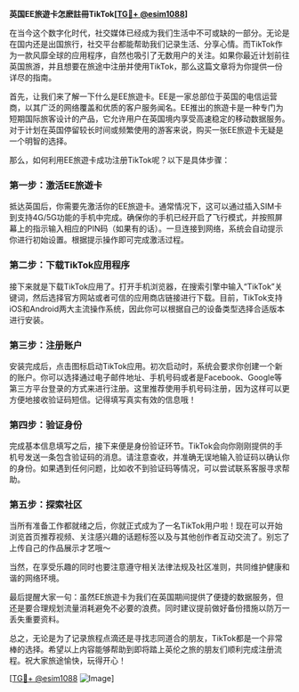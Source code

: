 **英国EE旅遊卡怎麽註冊TikTok[[TG💪+ @esim1088](https://t.me/s/esim1088)]**

在当今这个数字化时代，社交媒体已经成为我们生活中不可或缺的一部分。无论是在国内还是出国旅行，社交平台都能帮助我们记录生活、分享心情。而TikTok作为一款风靡全球的应用程序，自然也吸引了无数用户的关注。如果你最近计划前往英国旅游，并且想要在旅途中注册并使用TikTok，那么这篇文章将为你提供一份详尽的指南。

首先，让我们来了解一下什么是EE旅遊卡。EE是一家总部位于英国的电信运营商，以其广泛的网络覆盖和优质的客户服务闻名。EE推出的旅遊卡是一种专门为短期国际旅客设计的产品，它允许用户在英国境内享受高速稳定的移动数据服务。对于计划在英国停留较长时间或频繁使用的游客来说，购买一张EE旅遊卡无疑是一个明智的选择。

那么，如何利用EE旅遊卡成功注册TikTok呢？以下是具体步骤：

### 第一步：激活EE旅遊卡

抵达英国后，你需要先激活你的EE旅遊卡。通常情况下，这可以通过插入SIM卡到支持4G/5G功能的手机中完成。确保你的手机已经开启了飞行模式，并按照屏幕上的指示输入相应的PIN码（如果有的话）。一旦连接到网络，系统会自动提示你进行初始设置。根据提示操作即可完成激活过程。

### 第二步：下载TikTok应用程序

接下来就是下载TikTok应用了。打开手机浏览器，在搜索引擎中输入“TikTok”关键词，然后选择官方网站或者可信的应用商店链接进行下载。目前，TikTok支持iOS和Android两大主流操作系统，因此你可以根据自己的设备类型选择合适版本进行安装。

### 第三步：注册账户

安装完成后，点击图标启动TikTok应用。初次启动时，系统会要求你创建一个新的账户。你可以选择通过电子邮件地址、手机号码或者是Facebook、Google等第三方平台登录的方式来进行注册。这里推荐使用手机号码注册，因为这样可以更方便地接收验证码短信。记得填写真实有效的信息哦！

### 第四步：验证身份

完成基本信息填写之后，接下来便是身份验证环节。TikTok会向你刚刚提供的手机号发送一条包含验证码的消息。请注意查收，并准确无误地输入验证码以确认你的身份。如果遇到任何问题，比如收不到验证码等情况，可以尝试联系客服寻求帮助。

### 第五步：探索社区

当所有准备工作都就绪之后，你就正式成为了一名TikTok用户啦！现在可以开始浏览首页推荐视频、关注感兴趣的话题标签以及与其他创作者互动交流了。别忘了上传自己的作品展示才艺哦～

当然，在享受乐趣的同时也要注意遵守相关法律法规及社区准则，共同维护健康和谐的网络环境。

最后提醒大家一句：虽然EE旅遊卡为我们在英国期间提供了便捷的数据服务，但还是要合理规划流量消耗避免不必要的浪费。同时建议提前做好备份措施以防万一丢失重要资料。

总之，无论是为了记录旅程点滴还是寻找志同道合的朋友，TikTok都是一个非常棒的选择。希望以上内容能够帮助到即将踏上英伦之旅的朋友们顺利完成注册流程。祝大家旅途愉快，玩得开心！

[[TG💪+ @esim1088](https://t.me/s/esim1088) ![Image](https://i.postimg.cc/4NQfJmqS/Snipaste-2025-05-13-00-14-12.png)]